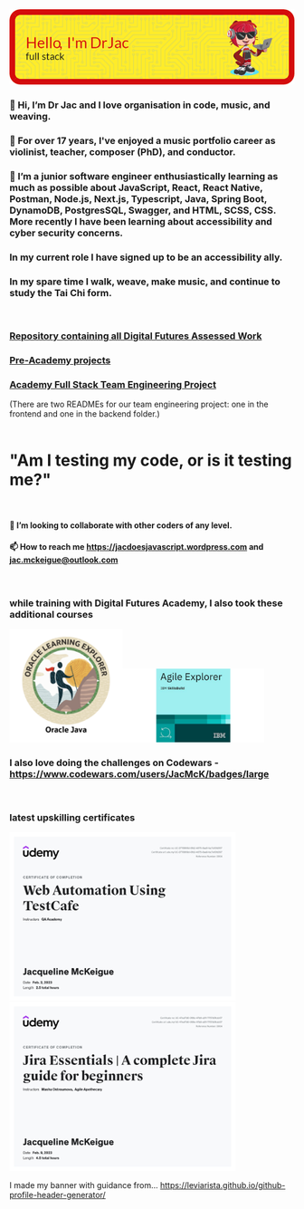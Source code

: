 <img src="header-j.png" alt="Alt text" title="Header saying Hi I'm Dr Jac, Software Engineer, with a picture of a cartoon cat holding a laptop">

### 👋 Hi, I’m Dr Jac and I love organisation in code, music, and weaving.
### 👀 For over 17 years, I've enjoyed a music portfolio career as violinist, teacher, composer (PhD), and conductor.
### 🌱 I’m a junior software engineer enthusiastically learning as much as possible about JavaScript, React, React Native, Postman, Node.js, Next.js, Typescript, Java, Spring Boot, DynamoDB, PostgresSQL, Swagger, and HTML, SCSS, CSS. More recently I have been learning about accessibility and cyber security concerns.
### In my current role I have signed up to be an accessibility ally.
### In my spare time I walk, weave, make music, and continue to study the Tai Chi form.

<br>

### [Repository containing all Digital Futures Assessed Work](https://github.com/JacDoesJS/Digital-Futures)
### [Pre-Academy projects](https://github.com/JacDoesJS/pre-Academy-work)
### [Academy Full Stack Team Engineering Project](https://github.com/SE-group-3-group-project)
(There are two READMEs for our team engineering project: one in the frontend and one in the backend folder.)
<br>
<br>

#          "Am I testing my code, or is it testing me?"
<br>

#### 💞️ I’m looking to collaborate with other coders of any level.
#### 📫 How to reach me https://jacdoesjavascript.wordpress.com  and jac.mckeigue@outlook.com
<br>


### while training with Digital Futures Academy, I also took these additional courses
<img src="explorer.png" width=200><img src="Agileexp.jpg" width=250>
<br>
### I also love doing the challenges on Codewars - https://www.codewars.com/users/JacMcK/badges/large
<br>

### latest upskilling certificates
<img src="testcafe.jpg" width=400><img src="Jira.jpg" width=400>


I made my banner with guidance from... https://leviarista.github.io/github-profile-header-generator/

<!---
JacDoesJS/JacDoesJS is a ✨ special ✨ repository because its `README.md` (this file) appears on your GitHub profile.
You can click the Preview link to take a look at your changes.
--->
